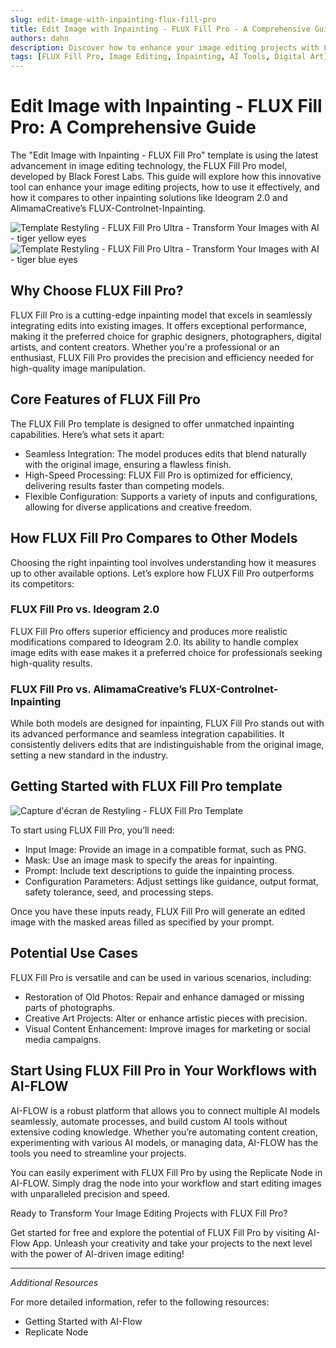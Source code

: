 ```yaml
---
slug: edit-image-with-inpainting-flux-fill-pro
title: Edit Image with Inpainting - FLUX Fill Pro - A Comprehensive Guide
authors: dahn
description: Discover how to enhance your image editing projects with FLUX Fill Pro. This guide covers its features, comparisons with other inpainting solutions, and tips for effective use.
tags: [FLUX Fill Pro, Image Editing, Inpainting, AI Tools, Digital Art]
---
```


<head>
  <meta name="twitter:card" content="summary_large_image"/>
  <meta name="twitter:title" content="Edit Image with Inpainting - FLUX Fill Pro: A Comprehensive Guide" />
  <meta name="twitter:description" content="Explore FLUX Fill Pro for advanced image editing. Learn about its features, comparisons, and how to use it effectively." />
  <meta name="twitter:creator" content="@AIFlowApp"/>
  <meta name="twitter:image" content="https://docs.ai-flow.net/img/blog-images/flux-fill-pro.png"/>
  <meta name="twitter:image:alt" content="FLUX Fill Pro Image Editing"/>
  <meta property="og:title" content="Edit Image with Inpainting - FLUX Fill Pro: A Comprehensive Guide"/>
  <meta property="og:description" content="Enhance your image editing with FLUX Fill Pro. Discover its capabilities, comparisons, and integration tips."/>
  <meta property="og:image" content="https://docs.ai-flow.net/img/blog-images/flux-fill-pro.png"/>
</head>

# Edit Image with Inpainting - FLUX Fill Pro: A Comprehensive Guide

The "Edit Image with Inpainting - FLUX Fill Pro" template is using the latest advancement in image editing technology, the FLUX Fill Pro model, developed by Black Forest Labs. This guide will explore how this innovative tool can enhance your image editing projects, how to use it effectively, and how it compares to other inpainting solutions like Ideogram 2.0 and AlimamaCreative’s FLUX-Controlnet-Inpainting.

<div class="flex flex-row w-[50%] justify-center">
    <span class="w-40 h-full object-cover">
    <img src="/img/blog-images/edit-image-with-inpainting-flux-fill-pro-1.png" alt="Template Restyling - FLUX Fill Pro Ultra - Transform Your Images with AI - tiger yellow eyes" />
    </span>
    <span class="w-40 h-full object-cover">
    <img src="/img/blog-images/edit-image-with-inpainting-flux-fill-pro-2.png" alt="Template Restyling - FLUX Fill Pro Ultra - Transform Your Images with AI - tiger blue eyes" />
    </span>
</div>

## Why Choose FLUX Fill Pro?

FLUX Fill Pro is a cutting-edge inpainting model that excels in seamlessly integrating edits into existing images. It offers exceptional performance, making it the preferred choice for graphic designers, photographers, digital artists, and content creators. Whether you're a professional or an enthusiast, FLUX Fill Pro provides the precision and efficiency needed for high-quality image manipulation.

## Core Features of FLUX Fill Pro

The FLUX Fill Pro template is designed to offer unmatched inpainting capabilities. Here’s what sets it apart:

- Seamless Integration: The model produces edits that blend naturally with the original image, ensuring a flawless finish.
- High-Speed Processing: FLUX Fill Pro is optimized for efficiency, delivering results faster than competing models.
- Flexible Configuration: Supports a variety of inputs and configurations, allowing for diverse applications and creative freedom.

## How FLUX Fill Pro Compares to Other Models

Choosing the right inpainting tool involves understanding how it measures up to other available options. Let’s explore how FLUX Fill Pro outperforms its competitors:

### FLUX Fill Pro vs. Ideogram 2.0

FLUX Fill Pro offers superior efficiency and produces more realistic modifications compared to Ideogram 2.0. Its ability to handle complex image edits with ease makes it a preferred choice for professionals seeking high-quality results.

### FLUX Fill Pro vs. AlimamaCreative’s FLUX-Controlnet-Inpainting

While both models are designed for inpainting, FLUX Fill Pro stands out with its advanced performance and seamless integration capabilities. It consistently delivers edits that are indistinguishable from the original image, setting a new standard in the industry.

## Getting Started with FLUX Fill Pro template

![Capture d'écran de Restyling - FLUX Fill Pro Template](/img/blog-images/edit-image-with-inpainting-flux-fill-pro-3.png)

To start using FLUX Fill Pro, you’ll need:

- Input Image: Provide an image in a compatible format, such as PNG.
- Mask: Use an image mask to specify the areas for inpainting.
- Prompt: Include text descriptions to guide the inpainting process.
- Configuration Parameters: Adjust settings like guidance, output format, safety tolerance, seed, and processing steps.

Once you have these inputs ready, FLUX Fill Pro will generate an edited image with the masked areas filled as specified by your prompt.

## Potential Use Cases

FLUX Fill Pro is versatile and can be used in various scenarios, including:

- Restoration of Old Photos: Repair and enhance damaged or missing parts of photographs.
- Creative Art Projects: Alter or enhance artistic pieces with precision.
- Visual Content Enhancement: Improve images for marketing or social media campaigns.

## Start Using FLUX Fill Pro in Your Workflows with AI-FLOW

AI-FLOW is a robust platform that allows you to connect multiple AI models seamlessly, automate processes, and build custom AI tools without extensive coding knowledge. Whether you’re automating content creation, experimenting with various AI models, or managing data, AI-FLOW has the tools you need to streamline your projects.

You can easily experiment with FLUX Fill Pro by using the Replicate Node in AI-FLOW. Simply drag the node into your workflow and start editing images with unparalleled precision and speed.

Ready to Transform Your Image Editing Projects with FLUX Fill Pro?

Get started for free and explore the potential of FLUX Fill Pro by visiting AI-Flow App. Unleash your creativity and take your projects to the next level with the power of AI-driven image editing!

---

_Additional Resources_

For more detailed information, refer to the following resources:

- Getting Started with AI-Flow
- Replicate Node

